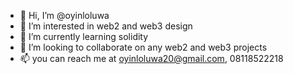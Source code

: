 - 👋 Hi, I’m @oyinloluwa
- 👀 I’m interested in web2 and web3 design
- 🌱 I’m currently learning solidity
- 💞️ I’m looking to collaborate on any web2 and web3 projects
- 📫 you can reach me at oyinloluwa20@gmail.com, 08118522218

<!---
oyinloluwa20/oyinloluwa20 is a ✨ special ✨ repository because its `README.md` (this file) appears on your GitHub profile.
You can click the Preview link to take a look at your changes.
--->
